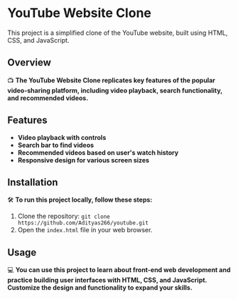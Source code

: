 
# YouTube Website Clone

This project is a simplified clone of the YouTube website, built using HTML, CSS, and JavaScript.

## Overview

📺 **The YouTube Website Clone replicates key features of the popular video-sharing platform, including video playback, search functionality, and recommended videos.**

## Features

- **Video playback with controls**
- **Search bar to find videos**
- **Recommended videos based on user's watch history**
- **Responsive design for various screen sizes**

## Installation

🛠️ **To run this project locally, follow these steps:**
1. Clone the repository: `git clone https://github.com/Adityas266/youtube.git`
2. Open the `index.html` file in your web browser.

## Usage

💻 **You can use this project to learn about front-end web development and practice building user interfaces with HTML, CSS, and JavaScript. Customize the design and functionality to expand your skills.**
